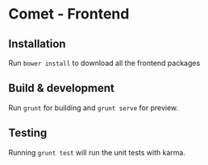 # Comet - Frontend

## Installation

Run `bower install` to download all the frontend packages

## Build & development

Run `grunt` for building and `grunt serve` for preview.

## Testing

Running `grunt test` will run the unit tests with karma.
